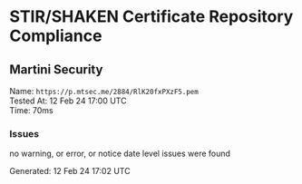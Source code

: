 # STIR/SHAKEN Certificate Repository Compliance

## Martini Security

Name: `https://p.mtsec.me/2884/RlK20fxPXzF5.pem`\
Tested At: 12 Feb 24 17:00 UTC\
Time: 70ms

### Issues

no warning, or error, or notice date level issues were found

Generated: 12 Feb 24 17:02 UTC